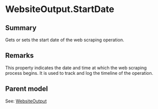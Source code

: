 # WebsiteOutput.StartDate

## Summary

Gets or sets the start date of the web scraping operation.

## Remarks

This property indicates the date and time at which the web scraping process begins.
It is used to track and log the timeline of the operation.

## Parent model

See: [WebsiteOutput](WebsiteOutput.md)